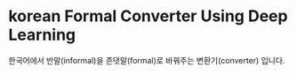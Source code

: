 # korean Formal Converter Using Deep Learning
한국어에서 반말(informal)을 존댓말(formal)로 바꿔주는 변환기(converter) 입니다.
